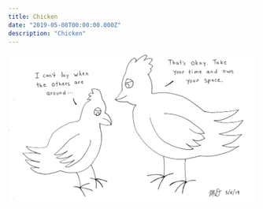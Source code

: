 ```yaml
---
title: Chicken
date: "2019-05-08T00:00:00.000Z"
description: "Chicken"
---
```


![Chicken](./chicken.jpeg)
